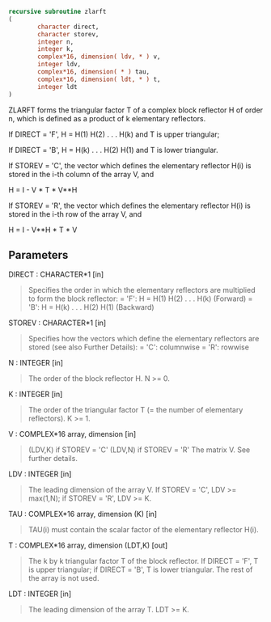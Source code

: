 ```fortran
recursive subroutine zlarft
(
        character direct,
        character storev,
        integer n,
        integer k,
        complex*16, dimension( ldv, * ) v,
        integer ldv,
        complex*16, dimension( * ) tau,
        complex*16, dimension( ldt, * ) t,
        integer ldt
)
```

ZLARFT forms the triangular factor T of a complex block reflector H
of order n, which is defined as a product of k elementary reflectors.

If DIRECT = 'F', H = H(1) H(2) . . . H(k) and T is upper triangular;

If DIRECT = 'B', H = H(k) . . . H(2) H(1) and T is lower triangular.

If STOREV = 'C', the vector which defines the elementary reflector
H(i) is stored in the i-th column of the array V, and

H  =  I - V * T * V**H

If STOREV = 'R', the vector which defines the elementary reflector
H(i) is stored in the i-th row of the array V, and

H  =  I - V**H * T * V

## Parameters
DIRECT : CHARACTER*1 [in]
> Specifies the order in which the elementary reflectors are
> multiplied to form the block reflector:
> = 'F': H = H(1) H(2) . . . H(k) (Forward)
> = 'B': H = H(k) . . . H(2) H(1) (Backward)

STOREV : CHARACTER*1 [in]
> Specifies how the vectors which define the elementary
> reflectors are stored (see also Further Details):
> = 'C': columnwise
> = 'R': rowwise

N : INTEGER [in]
> The order of the block reflector H. N >= 0.

K : INTEGER [in]
> The order of the triangular factor T (= the number of
> elementary reflectors). K >= 1.

V : COMPLEX*16 array, dimension [in]
> (LDV,K) if STOREV = 'C'
> (LDV,N) if STOREV = 'R'
> The matrix V. See further details.

LDV : INTEGER [in]
> The leading dimension of the array V.
> If STOREV = 'C', LDV >= max(1,N); if STOREV = 'R', LDV >= K.

TAU : COMPLEX*16 array, dimension (K) [in]
> TAU(i) must contain the scalar factor of the elementary
> reflector H(i).

T : COMPLEX*16 array, dimension (LDT,K) [out]
> The k by k triangular factor T of the block reflector.
> If DIRECT = 'F', T is upper triangular; if DIRECT = 'B', T is
> lower triangular. The rest of the array is not used.

LDT : INTEGER [in]
> The leading dimension of the array T. LDT >= K.
